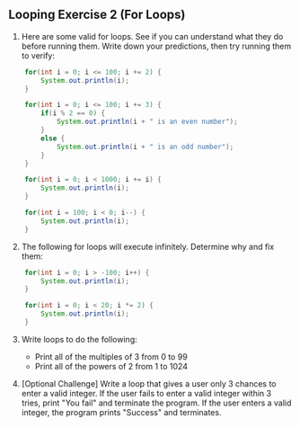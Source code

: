 ## Looping Exercise 2 (For Loops)

1. Here are some valid for loops. See if you can understand what they do before running them. Write down your predictions, then try running them to verify:

```java
    for(int i = 0; i <= 100; i += 2) {
        System.out.println(i);
    }
```

```java
    for(int i = 0; i <= 100; i += 3) {
        if(i % 2 == 0) {
            System.out.println(i + " is an even number");
        }
        else {
            System.out.println(i + " is an odd number");            
        }
    }
```

```java
    for(int i = 0; i < 1000; i += i) {
        System.out.println(i);
    }
```

```java
    for(int i = 100; i < 0; i--) {
        System.out.println(i);
    }
```

2. The following for loops will execute infinitely. Determine why and fix them:

```java
    for(int i = 0; i > -100; i++) {
        System.out.println(i);
    }
```

```java
    for(int i = 0; i < 20; i *= 2) {
        System.out.println(i);
    }
```

3. Write loops to do the following:
    * Print all of the multiples of 3 from 0 to 99
    * Print all of the powers of 2 from 1 to 1024

4. [Optional Challenge] Write a loop that gives a user only 3 chances to enter a valid integer. If the user fails to enter a valid integer within 3 tries, print "You fail" and terminate the program. If the user enters a valid integer, the program prints "Success" and terminates.